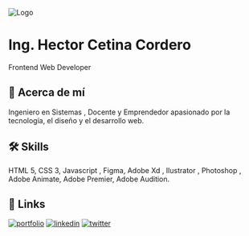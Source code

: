 
![Logo](https://hectorcetina.com/imagenes/logo_github.jpg)


# Ing. Hector Cetina Cordero

Frontend Web Developer



## 🚀 Acerca de mí
Ingeniero en Sistemas , Docente y Emprendedor apasionado por la tecnología, el diseño y el desarrollo web.


## 🛠 Skills
HTML 5, CSS 3, Javascript , Figma, Adobe Xd , Ilustrator , Photoshop , Adobe Animate, Adobe Premier, Adobe Audition.


## 🔗 Links
[![portfolio](https://img.shields.io/badge/my_portfolio-000?style=for-the-badge&logo=ko-fi&logoColor=white)](https://hectorcetina.com/portafolio.php)
[![linkedin](https://img.shields.io/badge/linkedin-0A66C2?style=for-the-badge&logo=linkedin&logoColor=white)](https://www.linkedin.com/in/hectorcetina/)
[![twitter](https://img.shields.io/badge/twitter-1DA1F2?style=for-the-badge&logo=twitter&logoColor=white)](https://twitter.com/hectorcetina/)

